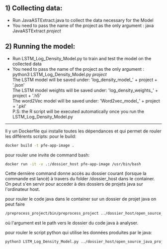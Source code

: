 ## 1) Collecting data:

* Run JavaASTExtract.java to collect the data necessary for the Model <br> 
* You need to pass the name of the project as the only argument : java JavaASTExtract _project_

## 2) Running the model:
* Run LSTM_Log_Density_Model.py to train and test the model on the collected data <br> 
* You need to pass the name of the project as the only argument : python3 LSTM_Log_Density_Model.py _project_  <br> 
The LSTM model will be saved under: 'log_density_model_' + project + '.json' <br>
The LSTM model weights will be saved under: 'log_density_weights_' + project + '.h5' <br>
The word2Vec model will be saved under: 'Word2vec_model_' + project + '.pkl' <br>
P.S: the R script will be executed automatically once you run the LSTM_Log_Density_Model.py

-------------------------

Il y un Dockerfile qui installe toutes les dépendances et qui permet de rouler les différents scripts:
pour le build:
```sh
docker build -t pfe-app-image .
```

pour rouler une invite de command bash:
```sh
docker run -it -v .:/dossier_host pfe-app-image /usr/bin/bash
```

Cette dernière command donne accès au dossier courant (lorsque la commande est lancé) à travers du folder /dossier_host
dans le container. On peut s'en servir pour acceder à des dossiers de projets java sur l'ordinateur host.

pour rouler le code java dans le container sur un dossier de projet java on peut faire
```sh
/preprocess_project/bin/preprocess_project ../dossier_host/open_source_java_projects/some_java_project_folder
```
où l'argument est le path vers le dossier du code java à analyser.

pour rouler le script python qui utilise les données produites par le java:
```sh
python3 LSTM_Log_Density_Model.py ../dossier_host/open_source_java_projects/some_java_project_folder
```